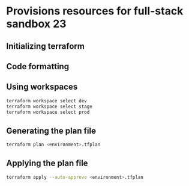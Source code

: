 # Provisions resources for full-stack sandbox 23

## Initializing terraform

## Code formatting

## Using workspaces

```bash
terraform workspace select dev
terraform workspace select stage
terraform workspace select prod
```

## Generating the plan file

```bash
terraform plan <environment>.tfplan
```

## Applying the plan file

```bash
terraform apply --auto-approve <environment>.tfplan
```